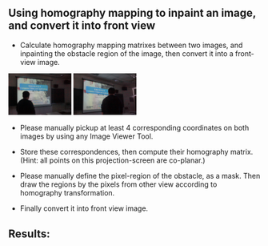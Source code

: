 ## Using homography mapping to inpaint an image, and convert it into front view 
- Calculate homography mapping matrixes between two images, and inpainting the obstacle region of the image, then convert it into a front-view image.

<img src="https://github.com/CP-TSAI/Computer-Vision/raw/master/cv_pic/1.JPG" width="25%" height="25%"> <img src="https://github.com/CP-TSAI/Computer-Vision/raw/master/cv_pic/2.JPG" width="25%" height="25%"> 

- Please manually pickup at least 4 corresponding coordinates on both images by using any Image Viewer Tool.

- Store these correspondences, then compute their homography matrix. (Hint: all points on this projection-screen are co-planar.)

- Please manually define the pixel-region of the obstacle, as a mask. Then draw the regions by the pixels from other view according to homography transformation. 

- Finally convert it into front view image. 

## Results:

